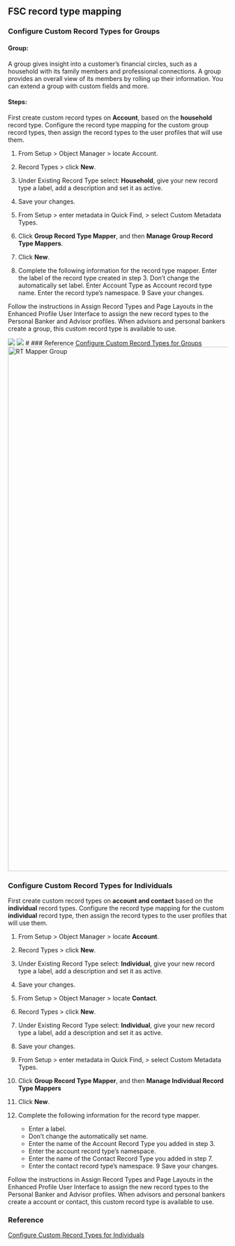 
## FSC record type mapping

### Configure Custom Record Types for Groups

#### Group:

A group gives insight into a customer’s financial circles, such as a household with its family members and professional connections. 
A group provides an overall view of its members by rolling up their information. You can extend a group with custom fields and more.

#### Steps:

First create custom record types on <b>Account</b>, based on the <b>household</b> record type. 
Configure the record type mapping for the custom group record types, then assign the record types to the user profiles that will use them.


1. From Setup > Object Manager > locate Account.
2. Record Types > click **New**.
3. Under Existing Record Type select: **Household**, give your new record type a label, add a description and set it as active.
4. Save your changes.


5. From Setup > enter metadata in Quick Find, > select Custom Metadata Types.
6. Click **Group Record Type Mapper**, and then **Manage Group Record Type Mappers**.
7. Click **New**.

8. Complete the following information for the record type mapper.
    Enter the label of the record type created in step 3.
    Don’t change the automatically set label.
    Enter Account Type as Account record type name.
    Enter the record type’s namespace.
9 Save your changes.

Follow the instructions in Assign Record Types and Page Layouts in the Enhanced Profile User Interface to assign the new record types to the Personal Banker and Advisor profiles.
When advisors and personal bankers create a group, this custom record type is available to use.


<img src='md/rt-cmt-1.png'/>
<img src='md/rt-cmt-2.png'/>
#
### Reference

<a target='_new' href="https://developer.salesforce.com/docs/atlas.en-us.financial_services_cloud_admin_guide.meta/financial_services_cloud_admin_guide/fsc_admin_config_group_custom_record.htm">
 Configure Custom Record Types for Groups
</a>

<img alt="RT Mapper Group" src="md/rtMapper-Group.gif" width="1200"/>


### Configure Custom Record Types for Individuals

First create custom record types on <b>account and contact</b> based on the <b>individual</b> record types. 
Configure the record type mapping for the custom **individual** record type, then assign the record types to the user profiles that will use them.

1. From Setup > Object Manager > locate **Account**.
2. Record Types > click **New**.
3. Under Existing Record Type select: **Individual**, give your new record type a label, add a description and set it as active.
4. Save your changes.

5. From Setup > Object Manager > locate **Contact**.
6. Record Types > click **New**.
7. Under Existing Record Type select: **Individual**, give your new record type a label, add a description and set it as active.
8. Save your changes.



9. From Setup > enter metadata in Quick Find, > select Custom Metadata Types.
10. Click **Group Record Type Mapper**, and then **Manage Individual Record Type Mappers**
11. Click **New**.

8. Complete the following information for the record type mapper.
    - Enter a label.
    - Don’t change the automatically set name.
    - Enter the name of the Account Record Type you added in step 3.
    - Enter the account record type’s namespace.
    - Enter the name of the Contact Record Type you added in step 7.
    - Enter the contact record type’s namespace.
9 Save your changes.



Follow the instructions in Assign Record Types and Page Layouts in the Enhanced Profile User Interface to assign the new record types to the Personal Banker and Advisor profiles.
When advisors and personal bankers create a account or contact, this custom record type is available to use.

### Reference
<a  target="_new" href="https://developer.salesforce.com/docs/atlas.en-us.financial_services_cloud_admin_guide.meta/financial_services_cloud_admin_guide/fsc_admin_config_indiv_custom_record.htm">Configure Custom Record Types for Individuals</a>


